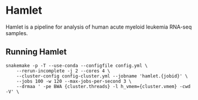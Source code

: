 # Hamlet

Hamlet is a pipeline for analysis of human acute myeloid leukemia RNA-seq samples.


## Running Hamlet

    snakemake -p -T --use-conda --configfile config.yml \
        --rerun-incomplete -j 2 --cores 4 \
        --cluster-config config-cluster.yml --jobname 'hamlet.{jobid}' \
        --jobs 100 -w 120 --max-jobs-per-second 3 \
        --drmaa ' -pe BWA {cluster.threads} -l h_vmem={cluster.vmem} -cwd -V' \
